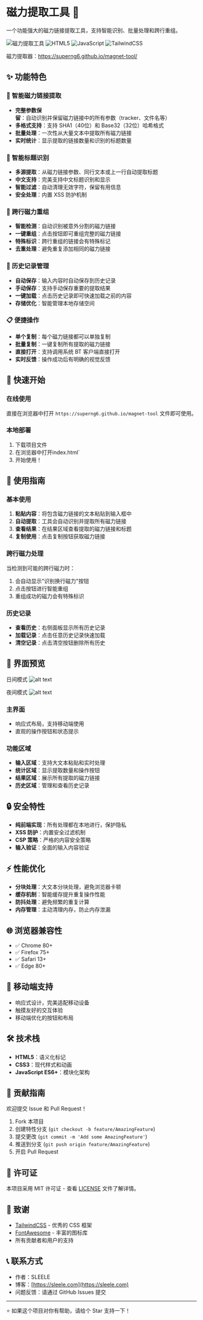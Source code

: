 # 磁力提取工具 🧲

一个功能强大的磁力链接提取工具，支持智能识别、批量处理和跨行重组。

![磁力提取工具](https://img.shields.io/badge/磁力提取-v1.0-brightgreen) ![HTML5](https://img.shields.io/badge/HTML5-E34F26?logo=html5&logoColor=white) ![JavaScript](https://img.shields.io/badge/JavaScript-F7DF1E?logo=javascript&logoColor=black) ![TailwindCSS](https://img.shields.io/badge/TailwindCSS-38B2AC?logo=tailwind-css&logoColor=white)

磁力提取器：https://superng6.github.io/magnet-tool/

## ✨ 功能特色

### 🎯 智能磁力链接提取
- **完整参数保留**：自动识别并保留磁力链接中的所有参数（tracker、文件名等）
- **多格式支持**：支持 SHA1（40位）和 Base32（32位）哈希格式
- **批量处理**：一次性从大量文本中提取所有磁力链接
- **实时统计**：显示提取的链接数量和识别的标题数量

### 📝 智能标题识别
- **多源提取**：从磁力链接参数、同行文本或上一行自动提取标题
- **中文支持**：完美支持中文标题识别和显示
- **智能过滤**：自动清理无效字符，保留有用信息
- **安全处理**：内置 XSS 防护机制

### 🔧 跨行磁力重组
- **智能检测**：自动识别被意外分割的磁力链接
- **一键重组**：点击按钮即可重组完整的磁力链接
- **特殊标识**：跨行重组的链接会有特殊标记
- **去重处理**：避免重复添加相同的磁力链接

### 💾 历史记录管理
- **自动保存**：输入内容时自动保存到历史记录
- **手动保存**：支持手动保存重要的提取结果
- **一键加载**：点击历史记录即可快速加载之前的内容
- **存储优化**：智能管理本地存储空间

### 📋 便捷操作
- **单个复制**：每个磁力链接都可以单独复制
- **批量复制**：一键复制所有提取的磁力链接
- **直接打开**：支持调用系统 BT 客户端直接打开
- **实时反馈**：操作成功后有明确的视觉反馈

## 🚀 快速开始

### 在线使用
直接在浏览器中打开 `https://superng6.github.io/magnet-tool` 文件即可使用。

### 本地部署
1. 下载项目文件
2. 在浏览器中打开index.html`
3. 开始使用！

## 📖 使用指南

### 基本使用
1. **粘贴内容**：将包含磁力链接的文本粘贴到输入框中
2. **自动提取**：工具会自动识别并提取所有磁力链接
3. **查看结果**：在结果区域查看提取的磁力链接和标题
4. **复制使用**：点击复制按钮获取磁力链接

### 跨行磁力处理
当检测到可能的跨行磁力时：
1. 会自动显示"识别换行磁力"按钮
2. 点击按钮进行智能重组
3. 重组成功的磁力会有特殊标识

### 历史记录
- **查看历史**：右侧面板显示所有历史记录
- **加载记录**：点击任意历史记录快速加载
- **清空记录**：点击清空按钮删除所有历史

## 🎨 界面预览
日间模式
![alt text](日间模式.webp)

夜间模式
![alt text](夜间模式.webp)
### 主界面
- 响应式布局，支持移动端使用
- 直观的操作按钮和状态提示

### 功能区域
- **输入区域**：支持大文本粘贴和实时处理
- **统计区域**：显示提取数量和操作按钮
- **结果区域**：展示所有提取的磁力链接
- **历史区域**：管理和查看历史记录

## 🔒 安全特性

- **纯前端实现**：所有处理都在本地进行，保护隐私
- **XSS 防护**：内置安全过滤机制
- **CSP 策略**：严格的内容安全策略
- **输入验证**：全面的输入内容验证

## ⚡ 性能优化

- **分块处理**：大文本分块处理，避免浏览器卡顿
- **缓存机制**：智能缓存提升重复操作性能
- **防抖处理**：避免频繁的重复计算
- **内存管理**：主动清理内存，防止内存泄漏

## 🌐 浏览器兼容性

- ✅ Chrome 80+
- ✅ Firefox 75+
- ✅ Safari 13+
- ✅ Edge 80+

## 📱 移动端支持

- 响应式设计，完美适配移动设备
- 触摸友好的交互体验
- 移动端优化的按钮和布局

## 🛠️ 技术栈

- **HTML5**：语义化标记
- **CSS3**：现代样式和动画
- **JavaScript ES6+**：模块化架构

## 🤝 贡献指南

欢迎提交 Issue 和 Pull Request！

1. Fork 本项目
2. 创建特性分支 (`git checkout -b feature/AmazingFeature`)
3. 提交更改 (`git commit -m 'Add some AmazingFeature'`)
4. 推送到分支 (`git push origin feature/AmazingFeature`)
5. 开启 Pull Request

## 📄 许可证

本项目采用 MIT 许可证 - 查看 [LICENSE](LICENSE) 文件了解详情。

## 🙏 致谢

- [TailwindCSS](https://tailwindcss.com/) - 优秀的 CSS 框架
- [FontAwesome](https://fontawesome.com/) - 丰富的图标库
- 所有贡献者和用户的支持

## 📞 联系方式

- 作者：SLEELE
- 博客：[https://sleele.com](https://sleele.com)
- 问题反馈：请通过 GitHub Issues 提交

---

⭐ 如果这个项目对你有帮助，请给个 Star 支持一下！